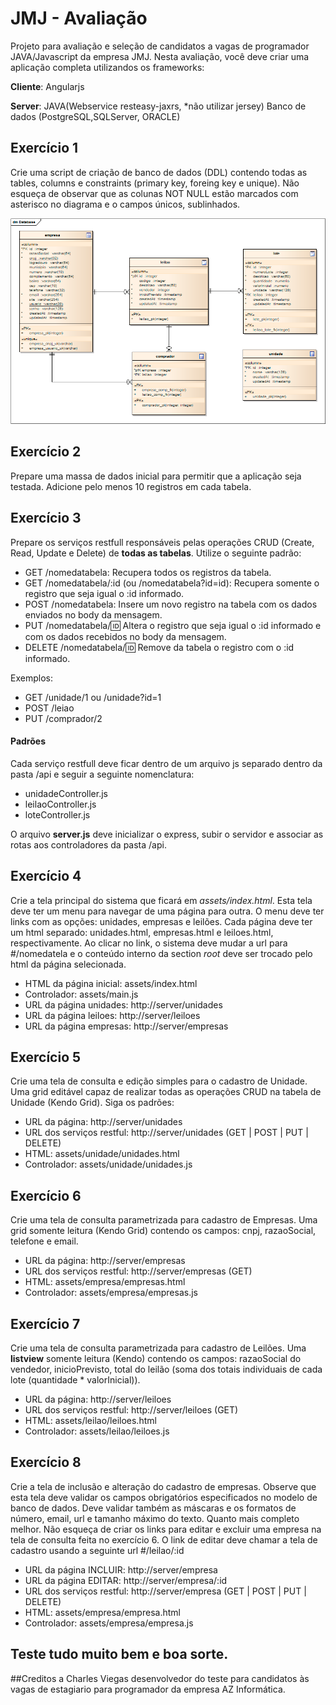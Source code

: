 # JMJ - Avaliação

Projeto para avaliação e seleção de candidatos a vagas de programador JAVA/Javascript da empresa JMJ.
Nesta avaliação, você deve criar uma aplicação completa utilizandos os frameworks:

**Cliente**: Angularjs

**Server**: JAVA(Webservice resteasy-jaxrs, *não utilizar jersey) Banco de dados (PostgreSQL,SQLServer, ORACLE)

## Exercício 1
Crie uma script de criação de banco de dados (DDL) contendo todas as tables, columns e constraints (primary key, foreing key e unique).
Não esqueça de observar que as colunas NOT NULL estão marcados com asterisco no diagrama e o campos únicos, sublinhados.
 
![alt Banco de dados][database]

## Exercício 2
Prepare uma massa de dados inicial para permitir que a aplicação seja testada. Adicione pelo menos 10 registros em cada tabela.


## Exercício 3
Prepare os serviços restfull responsáveis pelas operações CRUD (Create, Read, Update e Delete) de **todas as tabelas**.
Utilize o seguinte padrão:

- GET /nomedatabela: Recupera todos os registros da tabela.
- GET /nomedatabela/:id (ou /nomedatabela?id=id): Recupera somente o registro que seja igual o :id informado.
- POST /nomedatabela: Insere um novo registro na tabela com os dados enviados no body da mensagem.
- PUT /nomedatabela/:id: Altera o registro que seja igual o :id informado e com os dados recebidos no body da mensagem.
- DELETE /nomedatabela/:id: Remove da tabela o registro com o :id informado.

Exemplos:

- GET /unidade/1 ou /unidade?id=1
- POST /leiao
- PUT /comprador/2

#### Padrões 
Cada serviço restfull deve ficar dentro de um arquivo js separado dentro da pasta /api e seguir a seguinte nomenclatura:

- unidadeController.js
- leilaoController.js
- loteController.js

O arquivo **server.js** deve inicializar o express, subir o servidor e associar as rotas aos controladores da pasta /api. 


## Exercício 4
Crie a tela principal do sistema que ficará em _assets/index.html_. Esta tela deve ter um menu para navegar de uma página para outra.
O menu deve ter links com as opções: unidades, empresas e leilões. Cada página deve ter um html separado: unidades.html, empresas.html e leiloes.html, respectivamente.
Ao clicar no link, o sistema deve mudar a url para #/nomedatela e o conteúdo interno da section _root_ deve ser trocado pelo html da página selecionada.

- HTML da página inicial:   assets/index.html
- Controlador:              assets/main.js
- URL da página unidades:   http://server/unidades
- URL da página leiloes:    http://server/leiloes
- URL da página empresas:   http://server/empresas


## Exercício 5
Crie uma tela de consulta e edição simples para o cadastro de Unidade. 
Uma grid editável capaz de realizar todas as operações CRUD na tabela de Unidade (Kendo Grid). Siga os padrões:

- URL da página:            http://server/unidades
- URL dos serviços restful: http://server/unidades (GET | POST | PUT | DELETE)
- HTML:                     assets/unidade/unidades.html
- Controlador:              assets/unidade/unidades.js

## Exercício 6
Crie uma tela de consulta parametrizada para cadastro de Empresas. 
Uma grid somente leitura (Kendo Grid) contendo os campos: cnpj, razaoSocial, telefone e email.

- URL da página:            http://server/empresas
- URL dos serviços restful: http://server/empresas (GET)
- HTML:                     assets/empresa/empresas.html
- Controlador:              assets/empresa/empresas.js


## Exercício 7
Crie uma tela de consulta parametrizada para cadastro de Leilões. 
Uma **listview** somente leitura (Kendo) contendo os campos: razaoSocial do vendedor, inicioPrevisto, total do leilão (soma dos totais individuais de cada lote (quantidade * valorInicial)).

- URL da página:            http://server/leiloes
- URL dos serviços restful: http://server/leiloes (GET)
- HTML:                     assets/leilao/leiloes.html
- Controlador:              assets/leilao/leiloes.js


## Exercício 8
Crie a tela de inclusão e alteração do cadastro de empresas.
Observe que esta tela deve validar os campos obrigatórios especificados no modelo de banco de dados. 
Deve validar também as máscaras e os formatos de número, email, url e tamanho máximo do texto. Quanto mais completo melhor.
Não esqueça de criar os links para editar e  excluir uma empresa na tela de consulta feita no exercício 6. 
O link de editar deve chamar a tela de cadastro usando a seguinte url #/leilao/:id

- URL da página INCLUIR:    http://server/empresa
- URL da página EDITAR:     http://server/empresa/:id
- URL dos serviços restful: http://server/empresa (GET | POST | PUT | DELETE)
- HTML:                     assets/empresa/empresa.html
- Controlador:              assets/empresa/empresa.js


## Teste tudo muito bem e boa sorte.

##Creditos a Charles Viegas desenvolvedor do teste para candidatos às vagas de estagiario para programador da empresa AZ Informática.


[database]: config/database.png
